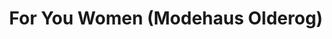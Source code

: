 ---
title: "For You Women (Modehaus Olderog)"
url: /groemitz/for-you-women-modehaus-olderog/
shop: Kleidung
---
